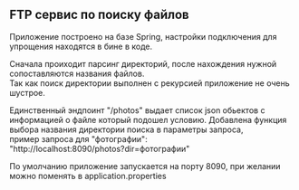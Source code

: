 ## FTP сервис по поиску файлов

Приложение построено на базе Spring, настройки подключения для упрощения находятся в бине в коде.
  
Сначала проиходит парсинг директорий, после нахождения нужной сопоставляются названия файлов.  
Так как поиск директории выполнен с рекурсией приложение не очень шустрое.  
  
Единственный эндпоинт "/photos" выдает список json обьектов с информацией о файле который подошел условию.
Добавлена функция выбора названия директории поиска в параметры запроса,  
пример запроса для "фотографии":  
"http://localhost:8090/photos?dir=фотографии"


По умолчанию приложение запускается на порту 8090, при желании можно поменять в application.properties
